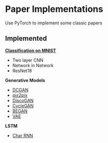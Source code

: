 # Paper Implementations
Use PyTorch to implement some classic papers

## Implemented

**[Classification on MNIST](https://github.com/sunshineatnoon/PyTorchExercise/tree/master/classification)**
- Two layer CNN
- Network in Network
- ResNet18

**Generative Models**
- [DCGAN](https://github.com/sunshineatnoon/PyTorchExercise/tree/master/dcgan)
- [pix2pix](https://github.com/sunshineatnoon/PyTorchExercise/tree/master/pix2pix)
- [DiscoGAN](https://github.com/sunshineatnoon/PyTorchExamples/tree/master/DiscoGAN)
- [CycleGAN](https://github.com/sunshineatnoon/Paper-Implementations/tree/master/cycleGAN)
- [BEGAN](https://github.com/sunshineatnoon/Paper-Implementations/tree/master/BEGAN)
- [VAE](https://github.com/sunshineatnoon/Paper-Implementations/tree/master/VAE)

**LSTM**
- [Char RNN](https://github.com/sunshineatnoon/PyTorchExamples/tree/master/char-rnn)
